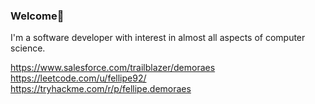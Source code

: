 

### Welcome👋

I'm a software developer with interest in almost all aspects of computer science.

https://www.salesforce.com/trailblazer/demoraes </br>
https://leetcode.com/u/fellipe92/ </br>
https://tryhackme.com/r/p/fellipe.demoraes


<!--
**fddemora/fddemora** is a ✨ _special_ ✨ repository because its `README.md` (this file) appears on your GitHub profile.

Here are some ideas to get you started:

- 🔭 I’m currently working on ...
- 🌱 I’m currently learning ...
- 👯 I’m looking to collaborate on ...
- 🤔 I’m looking for help with ...
- 💬 Ask me about ...
- 📫 How to reach me: ...
- 😄 Pronouns: ...
- ⚡ Fun fact: ...
-->


